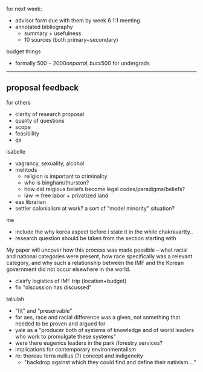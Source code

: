 for next week:

-   advisor form due with them by week 6 1:1 meeting
-   annotated bibliography
    -   summary + usefulness
    -   10 sources (both primary+secondary)

budget things

-   formally $500-2000 on portal, but ≤$500 for undergrads

---

## proposal feedback

for others

-   clarity of research proposal
-   quality of questions
-   scope
-   feasibility
-   qs

isabelle

-   vagrancy, sexuality, alcohol
-   mehtods
    -   religion is important to criminality
    -   who is bingham/thurston?
    -   how did relgious beliefs become legal codes/paradigms/beliefs?
    -   law → free labor + privatized land
-   eas librarian
-   settler colonialism at work? a sort of "model minority" situation?

me

-   include the why korea aspect before i state it in the while chakravartty..
-   research question should be taken from the section starting with

My paper will uncover how this process was made possible – what racial and national categories were present, how race specifically was a relevant category, and why such a relationship between the IMF and the Korean government did not occur elsewhere in the world.

-   clairfy logistics of IMF trip (location+budget)
-   fix "discussion has discussed"

tallulah

-   "fit" and "preservable"
-   for aes, race and racial difference was a given, not something that needed to be proven and argued for
-   yale as a "producer both of systems of knowledge and of world leaders who work to promulgate these systems"
-   were there eugenics leaders in the park /forestry services?
-   implications for contemporary environmentalism
-   re: thoreau terra nullius (?) concept and indigeneity
    -   "backdrop against which they could find and define their nativism...."